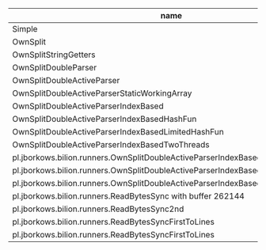 |name|jvm|graal|
|-----|----|----|
|Simple|171.025|389.655|
|OwnSplit|149.7|284.558|
|OwnSplitStringGetters|141.456|315.15|
|OwnSplitDoubleParser|142.652|279.852|
|OwnSplitDoubleActiveParser|165.658|235.776|
|OwnSplitDoubleActiveParserStaticWorkingArray|163.29|235.431|
|OwnSplitDoubleActiveParserIndexBased|123.05|189.373|
|OwnSplitDoubleActiveParserIndexBasedHashFun|400.072|857.141|
|OwnSplitDoubleActiveParserIndexBasedLimitedHashFun|159.798|272.198|
|OwnSplitDoubleActiveParserIndexBasedTwoThreads|99.574|134.769|
|pl.jborkows.bilion.runners.OwnSplitDoubleActiveParserIndexBasedMultipleThreads_1|85.06|432.068|
|pl.jborkows.bilion.runners.OwnSplitDoubleActiveParserIndexBasedMultipleThreads_2|85.21|124.621|
|pl.jborkows.bilion.runners.OwnSplitDoubleActiveParserIndexBasedMultipleThreads_3|82.97|116.461|
|pl.jborkows.bilion.runners.ReadBytesSync with buffer 262144|132.6|287.644|
|pl.jborkows.bilion.runners.ReadBytesSync2nd|74.067|115.42|
|pl.jborkows.bilion.runners.ReadBytesSyncFirstToLines|30.433|42.174|
|pl.jborkows.bilion.runners.ReadBytesSyncFirstToLines|30.433|42.174|

